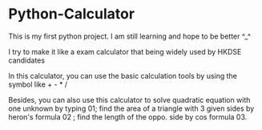 # Python-Calculator
This is my first python project. I am still learning and hope to be better ^_^

I try to make it like a exam calculator that being widely used by HKDSE candidates

In this calculator, you can use the basic calculation tools by using the symbol like + - * /

Besides, you can also use this calculator to solve quadratic equation with one unknown by typing 01; find the area of a triangle with 3 given sides by heron's formula 02 ; find the length of the oppo. side by cos formula 03.
